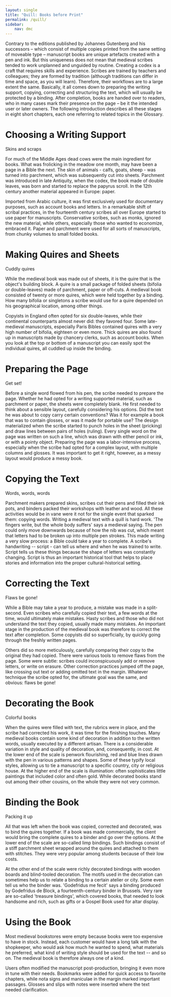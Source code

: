 ```yaml
---
layout: single
title: "Quill: Books before Print"
permalink: /quill/
sidebar:
    nav: dmc
---
```


Contrary to the editions published by Johannes Gutenberg and his successors –
which consist of multiple copies printed from the same setting of moveable
type – manuscript books are unique artefacts created with a pen and ink.
But this uniqueness does not mean that medieval scribes tended to work
unplanned and unguided by routine. Creating a codex is a craft that requires
skills and experience. Scribes are trained by teachers and colleagues;
they are formed by tradition (although traditions can differ in time and space,
as you will learn). Therefore, their workflows are to a large extent the same.
Basically, it all comes down to preparing the writing support, copying,
correcting and structuring the text, which will usually be protected by a
binding. After completion, books are handed over to readers, who in many cases
mark their presence on the page – be it the intended user or later owners.
The following introduction describes all these stages in eight short chapters,
each one referring to related topics in the Glossary.

Choosing a Writing Support
==========================

Skins and scraps

For much of the Middle Ages dead cows were the main ingredient for
books. What was frolicking in the meadow one month, may have been a page
in a Bible the next. The skin of animals - calfs, goats, sheep - was
turned into parchment, which was subsequently cut into sheets. Parchment
was introduced in late Antiquity, when the codex, the book made of
double leaves, was born and started to replace the papyrus scroll. In
the 12th century another material appeared in Europe: paper.

Imported from Arabic culture, it was first exclusively used for
documentary purposes, such as account books and letters. In a remarkable
shift of scribal practices, in the fourteenth century scribes all over
Europe started to use paper for manuscripts. Conservative scribes, such
as monks, ignored the new material, while others, especially those who
wanted to economize, embraced it. Paper and parchment were used for all
sorts of manuscripts, from chunky volumes to small folded books.


Making Quires and Sheets
========================

Cuddly quires

While the medieval book was made out of sheets, it is the quire that is
the object's building block. A quire is a small package of folded
sheets (bifolia or double-leaves) made of parchment, paper or off-cuts.
A medieval book consisted of twenty or more quires, which were held
together by a binding. How many bifolia or singletons a scribe would use
for a quire depended on his geographical location, among other things.

Copyists in England often opted for six double-leaves, while their
continental counterparts almost never did: they favored four. Some
late-medieval manuscripts, especially Paris Bibles contained quires with
a very high number of bifolia, eighteen or even more. Thick quires are
also found up in manuscripts made by chancery clerks, such as account
books. When you look at the top or bottom of a manuscript you can easily
spot the individual quires, all cuddled up inside the binding.


Preparing the Page
==================

Get set!

Before a single word flowed from his pen, the scribe needed to prepare
the page. Whether he had opted for a writing supported material, such as
parchment or paper, the sheets were completely blank. He first needed to
think about a sensible layout, carefully considering his options. Did
the text he was about to copy carry certain conventions? Was it for
example a book that was to contain glosses, or was it made for portable
use? The design materialized when the scribe started to punch holes in
the sheet (pricking) and draw lines between pairs of holes (ruling).
Every single word on the page was written on such a line, which was
drawn with either pencil or ink, or with a pointy object. Preparing the
page was a labor-intensive process, especially when the scribe had opted
for a complex layout, with multiple columns and glosses. It was
important to get it right, however, as a messy layout would produce a
messy book.


Copying the Text
================

Words, words, words

Parchment makers prepared skins, scribes cut their pens and filled their
ink pots, and binders packed their workshops with leather and wood. All
these activities would be in vane were it not for the single event that
sparked them: copying words. Writing a medieval text with a quill is
hard work. 'The fingers write, but the whole body suffers' says a
medieval saying. The pen could only move downwards because of how the
nib was cut, which meant that letters had to be broken up into multiple
pen strokes. This made writing a very slow process: a Bible could take a
year to complete. A scribe's handwriting -- script - can tell us where
and when he was trained to write. Script tells us these things because
the shape of letters was constantly changing. Script is thus an
important historical tool that helps to place stories and information
into the proper cultural-historical setting.


Correcting the Text
===================

Flaws be gone!

While a Bible may take a year to produce, a mistake was made in a
split-second. Even scribes who carefully copied their text, a few words
at the time, would ultimately make mistakes. Hasty scribes and those who
did not understand the text they copied, usually made many mistakes. An
important stage in the production of the medieval book was therefore to
correct the text after completion. Some copyists did so superficially,
by quickly going through the freshly written pages.

Others did so more meticulously, carefully comparing their copy to the
original they had copied. There were various tools to remove flaws from
the page. Some were subtle: scribes could inconspicuously add or remove
letters, or write on erasure. Other correction practices jumped off the
page, like crossing out text or adding omitted text in the margin.
Whatever technique the scribe opted for, the ultimate goal was the same,
and obvious: flaws be gone!


Decorating the Book
===================

Colorful books

When the quires were filled with text, the rubrics were in place, and
the scribe had corrected his work, it was time for the finishing
touches. Many medieval books contain some kind of decoration in addition
to the written words, usually executed by a different artisan. There is
a considerable variation in style and quality of decoration, and,
consequently, in cost. At the lower end of the scale is penwork
flourishing, red and blue lines drawn with the pen in various patterns
and shapes. Some of these typify local styles, allowing us to tie a
manuscript to a specific country, city or religious house. At the higher
end of the scale is illumination: often sophisticates little paintings
that included color and often gold. While decorated books stand out
among their other cousins, on the whole they were not very common.


Binding the Book
================

Packing it up

All that was left when the book was copied, corrected and decorated, was
to bind the quires together. If a book was made commercially, the client
would bring the complete quires to a binder and go over the options. At
the lower end of the scale are so-called limp bindings. Such bindings
consist of a stiff parchment sheet wrapped around the quires and
attached to them with stitches. They were very popular among students
because of their low costs.

At the other end of the scale were richly decorated bindings with wooden
boards and blind-tooled decoration. The motifs used in the decoration
can sometimes help us to relate a binding to a certain atelier or city.
Some even tell us who the binder was. 'Godefridus me fecit' says a
binding produced by Godefridus de Block, a fourteenth-century binder in
Brussels. Very rare are so-called 'treasure bindings', which covered
books, that needed to look handsome and rich, such as gifts or a Gospel
Book used for altar display.


Using the Book
==============


Most medieval bookstores were empty because books were too expensive to
have in stock. Instead, each customer would have a long talk with the
shopkeeper, who would ask how much he wanted to spend, what materials he
preferred, what kind of writing style should be used for the text -- and
so on. The medieval book is therefore always one of a kind.

Users often modified the manuscript post-production, bringing it even
more in tune with their needs. Bookmarks were added for quick access to
favorite chapters, while nota signs and maniculae in the margin marked
important passages. Glosses and slips with notes were inserted where the
text needed clarification.
